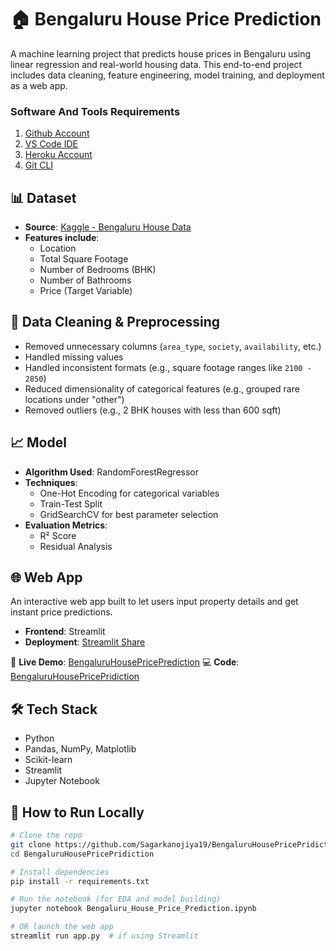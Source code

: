 # 🏠 Bengaluru House Price Prediction

A machine learning project that predicts house prices in Bengaluru using linear regression and real-world housing data. This end-to-end project includes data cleaning, feature engineering, model training, and deployment as a web app.

### Software And Tools Requirements

1. [Github Account](https://github.com)
2. [VS Code IDE](https://code.visualstudio.com/)
3. [Heroku Account](https://heroku.com)
4. [Git CLI](https://git-scm.com/downloads)


## 📊 Dataset

- **Source**: [Kaggle - Bengaluru House Data](https://www.kaggle.com/datasets/amitabhajoy/bengaluru-house-price-data)
- **Features include**:
  - Location
  - Total Square Footage
  - Number of Bedrooms (BHK)
  - Number of Bathrooms
  - Price (Target Variable)

## 🧹 Data Cleaning & Preprocessing

- Removed unnecessary columns (`area_type`, `society`, `availability`, etc.)
- Handled missing values
- Handled inconsistent formats (e.g., square footage ranges like `2100 - 2850`)
- Reduced dimensionality of categorical features (e.g., grouped rare locations under "other")
- Removed outliers (e.g., 2 BHK houses with less than 600 sqft)

## 📈 Model

- **Algorithm Used**: RandomForestRegressor
- **Techniques**:
  - One-Hot Encoding for categorical variables
  - Train-Test Split
  - GridSearchCV for best parameter selection
- **Evaluation Metrics**:
  - R² Score
  - Residual Analysis

## 🌐 Web App

An interactive web app built to let users input property details and get instant price predictions.

- **Frontend**: Streamlit 
- **Deployment**: [Streamlit Share](https://share.streamlit.io/)

🔗 **Live Demo**: [BengaluruHousePricePrediction](https://bengaluruhousepricepridictiongi-bcugrjytde2jzwinufc4gn.streamlit.app/)
💻 **Code**: [BengaluruHousePricePridiction](https://github.com/Sagarkanojiya19/BengaluruHousePricePridiction)

## 🛠️ Tech Stack

- Python
- Pandas, NumPy, Matplotlib
- Scikit-learn
- Streamlit
- Jupyter Notebook

## 📌 How to Run Locally

```bash
# Clone the repo
git clone https://github.com/Sagarkanojiya19/BengaluruHousePricePridiction.git
cd BengaluruHousePricePridiction

# Install dependencies
pip install -r requirements.txt

# Run the notebook (for EDA and model building)
jupyter notebook Bengaluru_House_Price_Prediction.ipynb

# OR launch the web app
streamlit run app.py  # if using Streamlit


